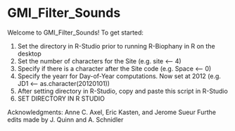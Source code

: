 # GMI_Filter_Sounds

Welcome to GMI_Filter_Sounds!
To get started:
1. Set the directory in R-Studio prior to running R-Biophany in R on the desktop
2. Set the number of characters for the Site (e.g. site <-- 4)
3. Specify if there is a character after the Site code (e.g. Space <-- 0)
4. Specify the yearr for Day-of-Year computations. Now set at 2012 (e.g. JD1 <-- as.character(20120101))
5. After setting directory in R-Studio, copy and paste this script in R-Studio
6. SET DIRECTORY IN R STUDIO


Acknowledgments: Anne C. Axel, Eric Kasten, and Jerome Sueur
Furthe edits made by J. Quinn and A. Schnidler
